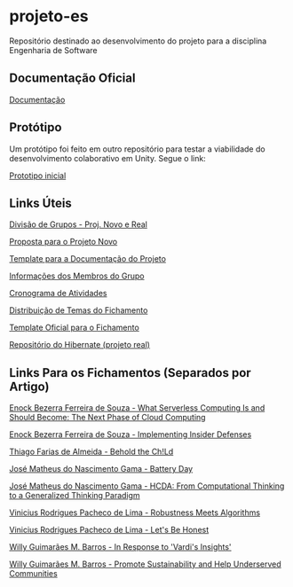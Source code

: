 # projeto-es
Repositório destinado ao desenvolvimento do projeto para a disciplina Engenharia de Software

## **Documentação Oficial**

[Documentação](https://docs.google.com/document/d/1McA49Q3K77XjxbCtUVEMMZEUFh6k-euATzTBVZIw3lk/edit?usp=sharing)

## **Protótipo**

Um protótipo foi feito em outro repositório para testar a viabilidade do desenvolvimento colaborativo em Unity. Segue o link:

[Prototipo inicial](https://github.com/Enock21/UnityCoopTest)

## **Links Úteis**

[Divisão de Grupos - Proj. Novo e Real](https://docs.google.com/document/d/17BYu6AmB-rQEgs-WvWNV__LLZoUNJNItagYPPAGmSeE/edit?usp=sharing)

[Proposta para o Projeto Novo](https://docs.google.com/presentation/d/1Non0-QWdjFVBYx8G--LW4HwjRJ2iW8V9R7tmwsJ_mRQ/edit?usp=sharing)

[Template para a Documentação do Projeto](https://docs.google.com/document/d/1THUEBk5FL6XcKnNXW0z9-4OlS4BlTzPkdwfZkkNxGNU/edit?usp=sharing)

[Informações dos Membros do Grupo](https://docs.google.com/document/d/1INYuAM-4k_vKK2dD0WRZ5fJyDysNxUSFFz_EV4bu-m0/edit?usp=sharing)

[Cronograma de Atividades](https://drive.google.com/file/d/1DjED2QFURwn8YWFhITk4OToEbaEOhqzC/view?usp=sharing)

[Distribuição de Temas do Fichamento](https://docs.google.com/spreadsheets/d/1uxlZhuqBmygBuW_ffA-c_Un_E0AB1q_GO3wtApXOUDs/edit?usp=sharing)

[Template Oficial para o Fichamento](https://docs.google.com/document/d/1gs_pbLi1JwhKRhe90XPGxTZ2EF_FmMJb/edit?usp=sharing&ouid=102464683378953571049&rtpof=true&sd=true)

[Repositório do Hibernate (projeto real)](https://github.com/hibernate/hibernate-orm)

## **Links Para os Fichamentos (Separados por Artigo)**

[Enock Bezerra Ferreira de Souza - What Serverless Computing Is and Should Become: The Next Phase of Cloud Computing](https://docs.google.com/document/d/1AI3VvErU6kzkgqcV3sT-2op75rvw9j4y/edit?usp=sharing&ouid=102464683378953571049&rtpof=true&sd=true)

[Enock Bezerra Ferreira de Souza - Implementing Insider Defenses](https://docs.google.com/document/d/1PUVuK8JSZy4cF6QpydY-N50lNDDl1SmD/edit?usp=sharing&ouid=102464683378953571049&rtpof=true&sd=true)

[Thiago Farias de Almeida - Behold the Ch!Ld](https://docs.google.com/document/d/1rOSrte8SrQLvZgNonJSv_QcFNdcy-j4DjzB6Yk6a1s4/edit?usp=sharing)

[José Matheus do Nascimento Gama - Battery Day](https://docs.google.com/document/d/1S0APaRUowmpgTm0CCHAT5lUTgbn9bfPl/edit?usp=sharing&ouid=111066760870567253661&rtpof=true&sd=true)

[José Matheus do Nascimento Gama - HCDA: From Computational Thinking to a Generalized Thinking Paradigm](https://docs.google.com/document/d/1MGx7BDHxuK1f4cM8UWShtZSbn_Zg6TZX/edit?usp=sharing&ouid=111066760870567253661&rtpof=true&sd=true)

[Vinicius Rodrigues Pacheco de Lima - Robustness Meets Algorithms](https://docs.google.com/document/d/1niD4GBmgrqfZXE0EGKOk6Fbe59mxJFFrT2n7e0nOWz4/edit?usp=sharing)

[Vinicius Rodrigues Pacheco de Lima - Let's Be Honest](https://docs.google.com/document/d/1Se1CQtDHEmAowC48v3jtSkaEHzGDJqxA3XRhsjjx4Ss/edit?usp=sharing)

[Willy Guimarães M. Barros - In Response to 'Vardi's Insights'](https://docs.google.com/document/d/14hc9Far8GW9K5BA5XwxK87koNFLWDXa_4IcVHfAZToY/edit?usp=sharing)

[Willy Guimarães M. Barros - Promote Sustainability and Help Underserved Communities](https://docs.google.com/document/d/12ZaxlRDBf8FRl7ifXkzLRG_kjxXrLnadBK4lN7AbFjs/edit?usp=sharing)
